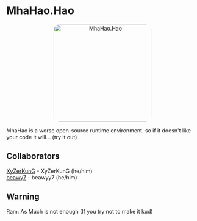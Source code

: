 # MhaHao.Hao  

<center>
    <img src="https://raw.githubusercontent.com/OpenSource-XyZerKunG/MhaHao-Runtime/0.0-mha-mai-kud/assets/mhahao.webp" width="256" height="256" alt="MhaHao.Hao" style="border-radius: 1rem;"/>
</center>

MhaHao is a worse open-source runtime environment. so if it doesn't like your code it will... (try it out)

## Collaborators  
<a href="https://github.com/XyZerKunG">XyZerKunG</a> - XyZerKunG (he/him)  
<a href="https://github.com/beawy7">beawy7</a> - beawyy7 (he/him)  
## Warning
Ram: As Much is not enough (If you try not to make it kud)

